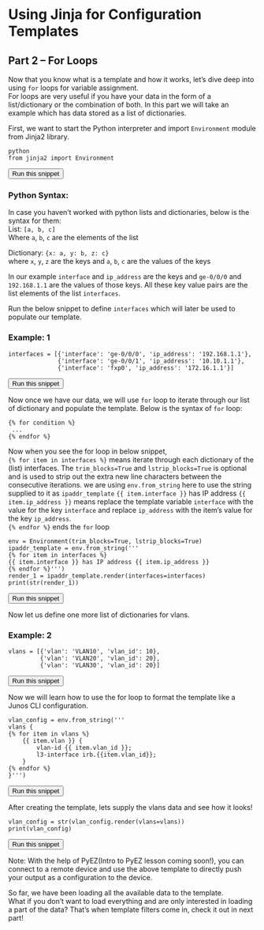 # Using Jinja for Configuration Templates  
## Part 2 – For Loops 
 
Now that you know what is a template and how it works, let’s dive deep into using `for` loops for variable assignment.  
For loops are very useful if you have your data in the form of a list/dictionary or the combination of both. In this part we will take an example which has data stored as a list of dictionaries.  

First, we want to start the Python interpreter and import `Environment` module from Jinja2 library.  

```
python
from jinja2 import Environment
```
<button type="button" class="btn btn-primary btn-sm" onclick="runSnippetInTab('linux1', 0)">Run this snippet</button>

### Python Syntax:

In case you haven’t worked with python lists and dictionaries, below is the syntax for them:  
List: `[a, b, c]`  
Where `a`, `b`, `c` are the elements of the list  

Dictionary: `{x: a, y: b, z: c}`    
where `x`, `y`, `z` are the keys and `a`, `b`, `c` are the values of the keys

In our example `interface` and `ip_address` are the keys and `ge-0/0/0` and `192.168.1.1` are the values of those keys. All these key value pairs are the list elements of the list `interfaces`.  

Run the below snippet to define `interfaces` which will later be used to populate our template.  

### Example: 1  
```
interfaces = [{'interface': 'ge-0/0/0', 'ip_address': '192.168.1.1'},
              {'interface': 'ge-0/0/1', 'ip_address': '10.10.1.1'},
              {'interface': 'fxp0', 'ip_address': '172.16.1.1'}]
```
<button type="button" class="btn btn-primary btn-sm" onclick="runSnippetInTab('linux1', 1)">Run this snippet</button>

Now once we have our data, we will use `for` loop to iterate through our list of dictionary and populate the template. Below is the syntax of `for` loop:

```
{% for condition %}   
 ...   
{% endfor %}
```

Now when you see the for loop in below snippet,  
`{% for item in interfaces %}` means iterate through each dictionary of the (list) interfaces. The `trim_blocks=True` and `lstrip_blocks=True` is optional and is used to strip out the extra new line characters between the consecutive iterations. we are using `env.from_string` here to use the string supplied to it as  `ipaddr_template`
`{{ item.interface }}` has IP address `{{ item.ip_address }}` means replace the template variable `interface` with the value for the key `interface`  and replace `ip_address` with the item’s value for the key `ip_address`.  
`{% endfor %}` ends the `for` loop

```
env = Environment(trim_blocks=True, lstrip_blocks=True)
ipaddr_template = env.from_string('''
{% for item in interfaces %}
{{ item.interface }} has IP address {{ item.ip_address }}
{% endfor %}''')
render_1 = ipaddr_template.render(interfaces=interfaces)
print(str(render_1))
```
<button type="button" class="btn btn-primary btn-sm" onclick="runSnippetInTab('linux1', 3)">Run this snippet</button>


Now let us define one more list of dictionaries for vlans.  

### Example: 2  
```
vlans = [{'vlan': 'VLAN10', 'vlan_id': 10},
         {'vlan': 'VLAN20', 'vlan_id': 20},
         {'vlan': 'VLAN30', 'vlan_id': 20}]
```
<button type="button" class="btn btn-primary btn-sm" onclick="runSnippetInTab('linux1', 4)">Run this snippet</button>

Now we will learn how to use the for loop to format the template like a Junos CLI configuration. 

```
vlan_config = env.from_string('''
vlans {
{% for item in vlans %}
    {{ item.vlan }} {
        vlan-id {{ item.vlan_id }};
        l3-interface irb.{{item.vlan_id}};
    }
{% endfor %}
}''')

```
<button type="button" class="btn btn-primary btn-sm" onclick="runSnippetInTab('linux1', 5)">Run this snippet</button>

After creating the template, lets supply the vlans data and see how it looks!
```
vlan_config = str(vlan_config.render(vlans=vlans))
print(vlan_config)
```
<button type="button" class="btn btn-primary btn-sm" onclick="runSnippetInTab('linux1', 6)">Run this snippet</button>

Note: With the help of PyEZ(Intro to PyEZ lesson coming soon!), you can connect to a remote device and use the above template to directly push your output as a configuration to the device.

So far, we have been loading all the available data to the template.  
What if you don’t want to load everything and are only interested in loading a part of the data? That’s when template filters come in, check it out in next part!

